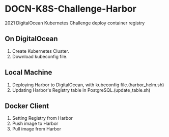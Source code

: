 # DOCN-K8S-Challenge-Harbor
2021 DigitalOcean Kubernetes Challenge deploy container registry

## On DigitalOcean 
1. Create Kubernetes Cluster.
2. Download kubeconfig file.

## Local Machine
1. Deploying Harbor to DigitalOcean, with kubeconfig file.(harbor_helm.sh)
2. Updating Harbor's Registry table in PostgreSQL.(update_table.sh)

## Docker Client
1. Setting Registry from Harbor
2. Push image to Harbor
3. Pull image from Harbor
